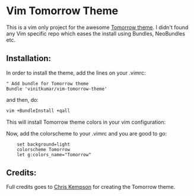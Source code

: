 # Vim Tomorrow Theme

This is a vim only project for the awesome [Tomorrow theme](https://github.com/chriskempson/tomorrow-theme). I didn't found any Vim specific repo which eases the install using Bundles, NeoBundles etc.


## Installation:

In order to install the theme, add the lines on your .vimrc:

```vimL
" Add bundle for Tomorrow theme
Bundle 'vinitkumar/vim-tomorrow-theme'
```

and then, do:

```bash
vim +BundleInstall +qall
```

This will install Tomorrow theme colors in your vim configuration:

Now, add the colorscheme to your .vimrc and you are good to go:

```vimL
    set background=light
    colorscheme Tomorrow  
    let g:colors_name="Tomorrow"
```

## Credits:

Full credits goes to [Chris Kempson](https://github.com/chriskempson/tomorrow-theme) for creating the Tomorrow theme.
